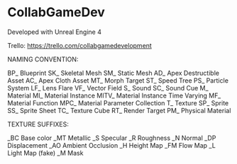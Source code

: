 # CollabGameDev

Developed with Unreal Engine 4

Trello: https://trello.com/collabgamedevelopment

NAMING CONVENTION:

BP_      Blueprint
SK_      Skeletal Mesh
SM_      Static Mesh
AD_      Apex Destructible Asset
AC_      Apex Cloth Asset
MT_      Morph Target
ST_      Speed Tree
PS_      Particle System
LF_      Lens Flare
VF_      Vector Field
S_       Sound
SC_      Sound Cue
M_       Material
MI_      Material Instance
MITV_    Material Instance Time Varying
MF_      Material Function
MPC_     Material Parameter Collection
T_       Texture
SP_      Sprite
SS_      Sprite Sheet
TC_      Texture Cube
RT_      Render Target
PM_      Physical Material

TEXTURE SUFFIXES:

_BC      Base color
_MT      Metallic
_S       Specular
_R       Roughness
_N       Normal
_DP      Displacement
_AO      Ambient Occlusion
_H       Height Map
_FM      Flow Map
_L       Light Map (fake)
_M       Mask


